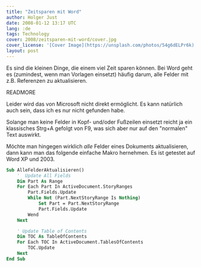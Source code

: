 ```yaml
---
title: "Zeitsparen mit Word"
author: Holger Just
date: 2008-01-12 13:17 UTC
lang: :de
tags: Technology
cover: 2008/zeitsparen-mit-word/cover.jpg
cover_license: '[Cover Image](https://unsplash.com/photos/54g6dELPr6k) by [Tim Gouw](https://unsplash.com/@punttim), [CC Zero 1.0](https://unsplash.com/license)'
layout: post
---
```


Es sind die kleinen Dinge, die einem viel Zeit sparen können. Bei Word geht es (zumindest, wenn man Vorlagen einsetzt) häufig darum, alle Felder mit z.B. Referenzen zu aktualisieren.

READMORE

Leider wird das von Microsoft nicht direkt ermöglicht. Es kann natürlich auch sein, dass ich es nur nicht gefunden habe.

Solange man keine Felder in Kopf- und/oder Fußzeilen einsetzt reicht ja ein klassisches Strg+A gefolgt von F9, was sich aber nur auf den "normalen" Text auswirkt.

Möchte man hingegen wirklich *alle* Felder eines Dokuments aktualisieren, dann kann man das folgende einfache Makro hernehmen. Es ist getestet auf Word XP und 2003.

```vb
Sub AlleFelderAktualisieren()
    '  Update All Fields
    Dim Part As Range
    For Each Part In ActiveDocument.StoryRanges
        Part.Fields.Update
        While Not (Part.NextStoryRange Is Nothing)
            Set Part = Part.NextStoryRange
            Part.Fields.Update
        Wend
    Next

    ' Update Table of Contents
    Dim TOC As TableOfContents
    For Each TOC In ActiveDocument.TablesOfContents
        TOC.Update
    Next
End Sub
```
